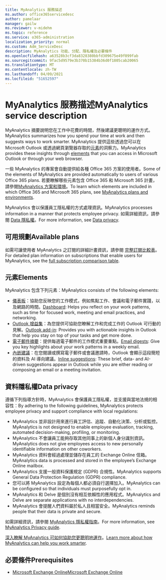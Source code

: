 ```yaml
---
title: MyAnalytics 服務描述
ms.author: office365servicedesc
author: pamelaar
manager: gailw
ms.reviewer: v-midehm
ms.topic: reference
ms.service: o365-administration
localization_priority: normal
ms.custom: Adm_ServiceDesc
description: MyAnalytics 功能、分配、隱私權及必要條件
ms.openlocfilehash: a63528b3cf3da8328380bbfd309675e49f099fab
ms.sourcegitcommit: 9fac5d9579e3b370b15384b36d0f1805cab20065
ms.translationtype: MT
ms.contentlocale: zh-TW
ms.lasthandoff: 04/09/2021
ms.locfileid: "51652597"
---
```

# <a name="myanalytics-service-description"></a><span data-ttu-id="072fb-103">MyAnalytics 服務描述</span><span class="sxs-lookup"><span data-stu-id="072fb-103">MyAnalytics service description</span></span>

<span data-ttu-id="072fb-104">MyAnalytics 摘要說明您在工作中花費的時間，然後建議更聰明的運作方式。</span><span class="sxs-lookup"><span data-stu-id="072fb-104">MyAnalytics summarizes how you spend your time at work and then suggests ways to work smarter.</span></span> <span data-ttu-id="072fb-105">MyAnalytics 提供這些透過您可以在 Microsoft Outlook 或透過網頁瀏覽器存取的[元素](#elements)的洞察力。</span><span class="sxs-lookup"><span data-stu-id="072fb-105">MyAnalytics provides these insights through [elements](#elements) that you can access in Microsoft Outlook or through your web browser.</span></span>

<span data-ttu-id="072fb-106">一些 MyAnalytics 的專案會自動提供給各種 Office 365 方案的使用者。</span><span class="sxs-lookup"><span data-stu-id="072fb-106">Some of the elements of MyAnalytics are provided automatically to users of various Office 365 plans.</span></span> <span data-ttu-id="072fb-107">若要瞭解哪些元素包含 Office 365 和 Microsoft 365 計畫，請參閱[MyAnalytics 方案和環境](/workplace-analytics/myanalytics/overview/plans-environments)。</span><span class="sxs-lookup"><span data-stu-id="072fb-107">To learn which elements are included in which Office 365 and Microsoft 365 plans, see [MyAnalytics plans and environments](/workplace-analytics/myanalytics/overview/plans-environments).</span></span>  

<span data-ttu-id="072fb-108">MyAnalytics 會以保護員工隱私權的方式處理資訊。</span><span class="sxs-lookup"><span data-stu-id="072fb-108">MyAnalytics processes information in a manner that protects employee privacy.</span></span> <span data-ttu-id="072fb-109">如需詳細資訊，請參閱 [Data 隱私權](#data-privacy)。</span><span class="sxs-lookup"><span data-stu-id="072fb-109">For more information, see [Data privacy](#data-privacy).</span></span>

## <a name="available-plans"></a><span data-ttu-id="072fb-110">可用規劃</span><span class="sxs-lookup"><span data-stu-id="072fb-110">Available plans</span></span>

<span data-ttu-id="072fb-111">如需可讓使用者 MyAnalytics 之訂閱的詳細計畫資訊，請參閱 [完整訂閱比較表](https://go.microsoft.com/fwlink/?linkid=2139145)。</span><span class="sxs-lookup"><span data-stu-id="072fb-111">For detailed plan information on subscriptions that enable users for MyAnalytics, see the [full subscription comparison table](https://go.microsoft.com/fwlink/?linkid=2139145).</span></span>

## <a name="elements"></a><span data-ttu-id="072fb-112">元素</span><span class="sxs-lookup"><span data-stu-id="072fb-112">Elements</span></span>

<span data-ttu-id="072fb-113">MyAnalytics 包含下列元素：</span><span class="sxs-lookup"><span data-stu-id="072fb-113">MyAnalytics consists of the following elements:</span></span>

* <span data-ttu-id="072fb-114">[儀表板](/workplace-analytics/myanalytics/use/dashboard-2)：協助您反映您的工作模式，例如焦點工作、會議和電子郵件實踐，以及網路的時間。</span><span class="sxs-lookup"><span data-stu-id="072fb-114">[Dashboard](/workplace-analytics/myanalytics/use/dashboard-2): Helps you reflect on your work patterns, such as time for focused work, meeting and email practices, and networking.</span></span>
* <span data-ttu-id="072fb-115">[Outlook 增益集](/workplace-analytics/myanalytics/use/add-in)：為您提供可協助您瞭解工作和完成工作的 Outlook 可行動的見解。</span><span class="sxs-lookup"><span data-stu-id="072fb-115">[Outlook add-in](/workplace-analytics/myanalytics/use/add-in): Provides you with actionable insights in Outlook that help you stay on top of your tasks and get more done.</span></span>
* <span data-ttu-id="072fb-116">[電子郵件摘要](/workplace-analytics/myanalytics/use/email-digest-2)：提供每週電子郵件的工作模式重要重點。</span><span class="sxs-lookup"><span data-stu-id="072fb-116">[Email digests](/workplace-analytics/myanalytics/use/email-digest-2): Give you key highlights about your work patterns in a weekly email.</span></span>
* <span data-ttu-id="072fb-117">[內嵌建議](/workplace-analytics/myanalytics/use/mya-notifications)：在您閱讀或撰寫電子郵件或會議邀請時，Outlook 會顯示這段簡短的資料及 AI 導向建議。</span><span class="sxs-lookup"><span data-stu-id="072fb-117">[Inline suggestions](/workplace-analytics/myanalytics/use/mya-notifications): These brief, data- and AI-driven suggestions appear in Outlook while you are either reading or composing an email or a meeting invitation.</span></span>

## <a name="data-privacy"></a><span data-ttu-id="072fb-118">資料隱私權</span><span class="sxs-lookup"><span data-stu-id="072fb-118">Data privacy</span></span>

<span data-ttu-id="072fb-119">遵循下列指導方針時，MyAnalytics 會保護員工隱私權，並支援與當地法規的相容性：</span><span class="sxs-lookup"><span data-stu-id="072fb-119">By adhering to the following guidelines, MyAnalytics protects employee privacy and support compliance with local regulations:</span></span>

* <span data-ttu-id="072fb-120">MyAnalytics 並非設計用來進行員工評估、追蹤、自動化決策、分析或監控。</span><span class="sxs-lookup"><span data-stu-id="072fb-120">MyAnalytics is not designed to enable employee evaluation, tracking, automated decision-making, profiling, or monitoring.</span></span>
* <span data-ttu-id="072fb-121">MyAnalytics 不會讓員工能夠存取其他同事上的新個人身分識別資訊。</span><span class="sxs-lookup"><span data-stu-id="072fb-121">MyAnalytics does not give employees access to new personally identifiable information on other coworkers.</span></span>
* <span data-ttu-id="072fb-122">MyAnalytics 資料會經過處理並儲存在員工的 Exchange Online 信箱。</span><span class="sxs-lookup"><span data-stu-id="072fb-122">MyAnalytics data is processed and stored in the employee’s Exchange Online mailbox.</span></span>
* <span data-ttu-id="072fb-123">MyAnalytics 支援一般資料保護規定 (GDPR) 合規性。</span><span class="sxs-lookup"><span data-stu-id="072fb-123">MyAnalytics supports General Data Protection Regulation (GDPR) compliance.</span></span>
* <span data-ttu-id="072fb-124">您可以將 MyAnalytics 設定為每個人都必須自行選擇加入。</span><span class="sxs-lookup"><span data-stu-id="072fb-124">MyAnalytics can be configured so that individuals must purposefully opt in.</span></span>
* <span data-ttu-id="072fb-125">MyAnalytics 和 Delve 是個別沒有相互依賴性的應用程式。</span><span class="sxs-lookup"><span data-stu-id="072fb-125">MyAnalytics and Delve are separate applications with no interdependencies.</span></span>
* <span data-ttu-id="072fb-126">MyAnalytics 會提醒人們資料屬於私人且相當安全。</span><span class="sxs-lookup"><span data-stu-id="072fb-126">MyAnalytics reminds people that their data is private and secure.</span></span>

<span data-ttu-id="072fb-127">如需詳細資訊，請參閱 [MyAnalytics 隱私權指南](/workplace-analytics/myanalytics/overview/privacy-guide)。</span><span class="sxs-lookup"><span data-stu-id="072fb-127">For more information, see [MyAnalytics Privacy guide](/workplace-analytics/myanalytics/overview/privacy-guide).</span></span>

<span data-ttu-id="072fb-128">[深入瞭解 MyAnalytics 可如何協助您更聰明地運作](https://products.office.com/business/myanalytics-personal-analytics)。</span><span class="sxs-lookup"><span data-stu-id="072fb-128">[Learn more about how MyAnalytics can help you work smarter](https://products.office.com/business/myanalytics-personal-analytics).</span></span>

## <a name="prerequisites"></a><span data-ttu-id="072fb-129">必要條件</span><span class="sxs-lookup"><span data-stu-id="072fb-129">Prerequisites</span></span>

* [<span data-ttu-id="072fb-130">Microsoft Exchange Online</span><span class="sxs-lookup"><span data-stu-id="072fb-130">Microsoft Exchange Online</span></span>](./exchange-online-service-description/exchange-online-service-description.md)
